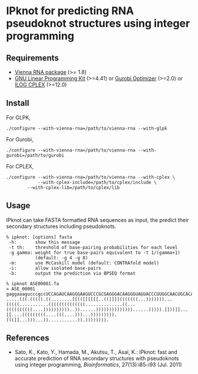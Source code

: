 IPknot for predicting RNA pseudoknot structures using integer programming
=========================================================================

Requirements
------------

* [Vienna RNA package](http://www.tbi.univie.ac.at/~ivo/RNA/) (>= 1.8)
* [GNU Linear Programming Kit](http://www.gnu.org/software/glpk/) (>=4.41)
  or [Gurobi Optimizer](http://www.gurobi.com/) (>=2.0)
  or [ILOG CPLEX](http://http://www-01.ibm.com/software/integration/optimization/cplex/) (>=12.0)

Install
-------

For GLPK,

	./configure --with-vienna-rna=/path/to/vienna-rna --with-glpk

For Gurobi, 

	./configure --with-vienna-rna=/path/to/vienna-rna --with-gurobi=/path/to/gurobi

For CPLEX,

	./configure --with-vienna-rna=/path/to/vienna-rna --with-cplex \
	            --with-cplex-include=/path/to/cplex/include \
		    --with-cplex-lib=/path/to/cplex/lib

Usage
-----

IPknot can take FASTA formatted RNA sequences as input, the
predict their secondary structures including pseudoknots.

	% ipknot: [options] fasta
	 -h:       show this message
	 -t th:    threshold of base-pairing probabilities for each level
	 -g gamma: weight for true base-pairs equivalent to -t 1/(gamma+1)
               (default: -g 4 -g 8)
     -m:       use McCaskill model (default: CONTRAfold model)
     -i:       allow isolated base-pairs
     -b:       output the prediction via BPSEQ format

	% ipknot ASE00001.fa
	> ASE_00001
	gaggaaagucccgccUCCAGAUCAAGGGAAGUCCCGCGAGGGACAAGGGUAGUACCCUUGGCAACUGCACAGAAAACUUACCCCUAAAUAUUCAAUGAGGAUUUGAUUCGACUCUUACCUUGGCGACAAGGUAAGAUAGAUGAAGAGAAUAUUUAGGGGUUGAAACGCAGUCCUUCCCGGAGCAAGUAGGGGGGUCAAUGAGAAUGAUCUGAAGACCUCCCUUGACGCAUAGUCGAAUCCCCCAAAUacagaagcgggcuua
	.....(((.(((((.((........[[(([[[[[[..((]]]](((((((...)))))))...(((((...........((((((((((((((..............((...((((((((((....))))))))))..))......))))))))))))))......))))).]]))]]...[[....(((((((((....(((....)))...))))))))).(((]]...)))...))...........)).)))))))).

References
----------

* Sato, K., Kato, Y., Hamada, M., Akutsu, T., Asai, K.: IPknot: fast and accurate prediction of RNA secondary structures with pseudoknots using integer programming, *Bioinformatics*, 27(13):i85-i93 (Jul. 2011)
